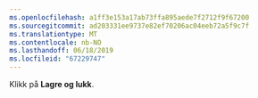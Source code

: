 ```yaml
---
ms.openlocfilehash: a1ff3e153a17ab73ffa895aede7f2712f9f67200
ms.sourcegitcommit: ad203331ee9737e82ef70206ac04eeb72a5f9c7f
ms.translationtype: MT
ms.contentlocale: nb-NO
ms.lasthandoff: 06/18/2019
ms.locfileid: "67229747"
---
```

Klikk på **Lagre og lukk**.